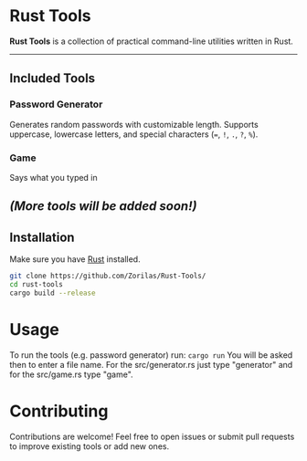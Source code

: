 # Rust Tools

**Rust Tools** is a collection of practical command-line utilities written in Rust.

---

## Included Tools

### Password Generator

Generates random passwords with customizable length. Supports uppercase, lowercase letters, and special characters (`=`, `!`, `.`, `?`, `%`).

### Game

Says what you typed in

*(More tools will be added soon!)*
---

## Installation

Make sure you have [Rust](https://www.rust-lang.org/tools/install) installed.

```bash
git clone https://github.com/Zorilas/Rust-Tools/
cd rust-tools
cargo build --release
```

# Usage

To run the tools (e.g. password generator) run:
`cargo run`
You will be asked then to enter a file name. For the src/generator.rs just type "generator" and for the src/game.rs type "game".

# Contributing
Contributions are welcome!
Feel free to open issues or submit pull requests to improve existing tools or add new ones.
